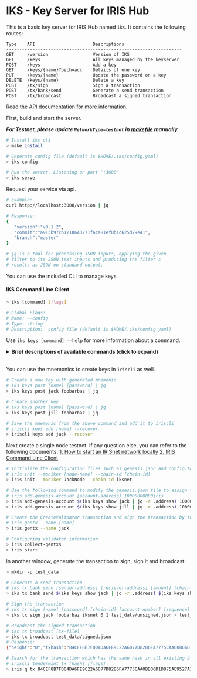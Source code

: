 # IKS - Key Server for IRIS Hub

This is a basic key server for IRIS Hub named `iks`. It contains the following routes:

```
Type    API                      Descriptions
-------------------------------------------------------------------
GET     /version                 Version of IKS
GET     /keys                    All keys managed by the keyserver
POST    /keys                    Add a key
GET     /keys/{name}?bech=acc    Details of one key 
PUT     /keys/{name}             Update the password on a key 
DELETE  /keys/{name}             Delete a key
POST    /tx/sign                 Sign a transaction
POST    /tx/bank/send            Generate a send transaction
POST    /tx/broadcast            Broadcast a signed transaction
```

[Read the API documentation for more information.](api_iks.md)


First, build and start the server.

***For Testnet, please update `NetworkType=testnet` in [makefile](./Makefile#L11) manually***

```bash
# Install iks cli
> make install

# Generate config file (default is $HOME/.iks/config.yaml)
> iks config

# Run the server. Listening on port ':3000'
> iks serve
```

Request your service via api.

```bash
# example:
curl http://localhost:3000/version | jq

# Response:
{
   "version":"v0.1.2",
   "commit":"a913b97cb1210643271f6ca81ef0b1c625d79e41",
   "branch":"master"
}

# jq is a tool for processing JSON inputs, applying the given 
# filter to its JSON text inputs and producing the filter's 
# results as JSON on standard output.
```

You can use the included CLI to manage keys.

#### IKS Command Line Client

```bash
> iks [command] [flags]

# Global Flags:
# Name: --config  
# Type: string  
# Description:  config file (default is $HOME/.iks/config.yaml)
```

Use `iks keys [command] --help` for more information about a command.

<details>
  <summary><b>Brief descriptions of available commands (click to expand)</b></summary>
  
  - config
    ```bash
    # Sets a default config file
    > iks config [flags]
    ```
- help
    ```bash
    # Help provides help for any command in the application.
    > iks help [path to command] [flags]
    ```
- keys
  - delete
    ```bash
    # Delete a key
    > iks keys delete [name] [password] [flags]
    ```
  - get
    ```bash
    # Fetch all keys managed by the keyserver
    > iks keys get [flags]
    ```
  - post 
    ```bash
    # Add a new key to the keyserver, optionally pass a mnemonic to restore the key
    > iks keys post [name] [password] [mnemonic] [flags]
    ```
  - put
    ```bash
    # Update the password on a key
    > iks keys put [name] [oldpass] [newpass] [flags]
    ```
  - show
    ```bash
    # Fetch details for one key
    > iks keys show [name] [flags]
    ```
- server
    ```bash
    # Runs the server
    > iks serve [flags]
    ```
- tx
  - bank send
    ```bash
    # Generate a send transaction
    > iks tx bank send [sender-address] [reciever-address] [amount] [chain-id] [memo] [fees] [gas-adjustment] [flags]
    ```
  - broadcast
    ```bash
    # Broadcast a signed transaction
    > iks tx broadcast [file] [flags]
    ```
  - sign
    ```bash
    # Sign a transaction
    > iks tx sign [name] [password] [chain-id] [account-number] [sequence] [tx-file] [flags]
    ```
- version
    ```bash
    # Prints version information
    > iks version [flags]
    ```
</details></br>

You can use the mnemonics to create keys in `iriscli` as well.

```bash
# Create a new key with generated mnemonic
# iks keys post [name] [password] | jq
> iks keys post jack foobarbaz | jq

# Create another key
# iks keys post [name] [password] | jq
> iks keys post jill foobarbaz | jq

# Save the mnemonic from the above command and add it to iriscli
# iriscli keys add [name] --recover
> iriscli keys add jack --recover
```

Next create a single node testnet. If any question else, you can refer to the following documents:
[1. How to start an IRISnet network locally](https://github.com/irisnet/irishub/blob/master/docs/software/node.md)
[2. IRIS Command Line Client](https://github.com/irisnet/irishub/blob/master/docs/cli-client/README.md)

```bash
# Initialize the configuration files such as genesis.json and config.toml
# iris init --moniker [node-name] --chain-id [chain-id]
> iris init --moniker JackNode --chain-id iksnet

# Use the following command to modify the genesis.json file to assign the initial account balance to the above validator operator account
# iris add-genesis-account [account-address] 10000000000iris
> iris add-genesis-account $(iks keys show jack | jq -r .address) 10000000000iris
> iris add-genesis-account $(iks keys show jill | jq -r .address) 100000000iris

# Create the CreateValidator transaction and sign the transaction by the validator operator account
# iris gentx --name [name]
> iris gentx --name jack

# Configuring validator information
> iris collect-gentxs
> iris start
```

In another window, generate the transaction to sign, sign it and broadcast:
```bash
> mkdir -p test_data

# Generate a send transaction
# iks tx bank send [sender-address] [reciever-address] [amount] [chain-id] [memo] [fees] > [output-file]
> iks tx bank send $(iks keys show jack | jq -r .address) $(iks keys show jill | jq -r .address) 10000.58iris iksnet "jack to jill" 0.3iris > test_data/unsigned.json

# Sign the transaction
# iks tx sign [name] [password] [chain-id] [account-number] [sequence] [tx-file] > [output-file]
> iks tx sign jack foobarbaz iksnet 0 1 test_data/unsigned.json > test_data/signed.json

# Broadcast the signed transaction
# iks tx broadcast [tx-file]
> iks tx broadcast test_data/signed.json
# Response:
{"height":"0","txhash":"84CEF8B7FD04DA6FE9C22A6077D8286FA7775CAA0BB06D1D875AE9527A3D15CB"}

# Search for the transaction which has the same hash in all existing blocks
# iriscli tendermint tx [hash] [flags]
> iris q tx 84CEF8B7FD04DA6FE9C22A6077D8286FA7775CAA0BB06D1D875AE9527A3D15CB
```


